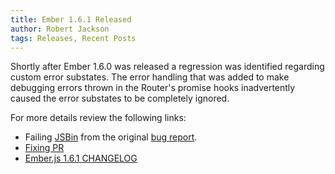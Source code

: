 ```yaml
---
title: Ember 1.6.1 Released
author: Robert Jackson
tags: Releases, Recent Posts
---
```


Shortly after Ember 1.6.0 was released a regression was identified regarding custom error substates.
The error handling that was added to make debugging errors thrown in the Router's promise hooks
inadvertently caused the error substates to be completely ignored.

For more details review the following links:

* Failing [JSBin](http://emberjs.jsbin.com/juqij/2/edit?html,js,output) from the original [bug report](https://github.com/emberjs/ember.js/issues/5148).
* [Fixing PR](https://github.com/emberjs/ember.js/pull/5166)
* [Ember.js 1.6.1 CHANGELOG](https://github.com/emberjs/ember.js/blob/v1.6.1/CHANGELOG.md)
